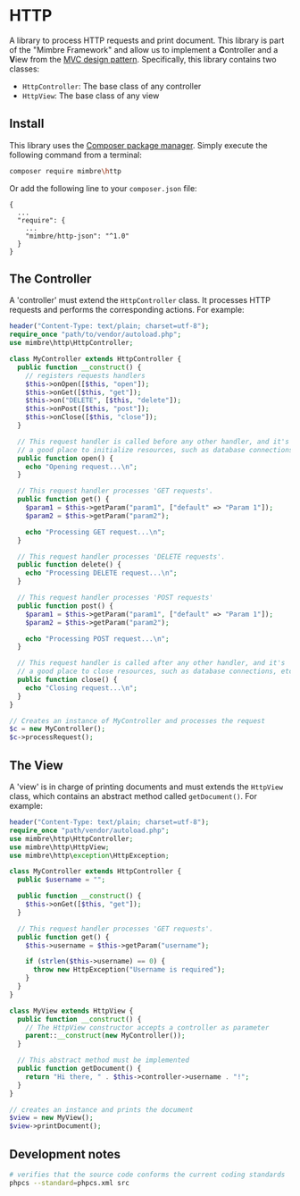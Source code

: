 # HTTP

A library to process HTTP requests and print document. This library is part of the "Mimbre Framework" and allow us to implement a **C**ontroller and a **V**iew from the [MVC design pattern](https://en.wikipedia.org/wiki/Model%E2%80%93view%E2%80%93controller). Specifically, this library contains two classes:

  * `HttpController`: The base class of any controller
  * `HttpView`: The base class of any view
  
## Install

This library uses the [Composer package manager](https://getcomposer.org/). Simply execute the following command from a terminal:

```bash
composer require mimbre\http
```

Or add the following line to your `composer.json` file:

```text
{
  ...
  "require": {
    ...
    "mimbre/http-json": "^1.0"
  }
}
```
  
## The Controller

A 'controller' must extend the `HttpController` class. It processes HTTP requests and performs the corresponding actions. For example:

```php
header("Content-Type: text/plain; charset=utf-8");
require_once "path/to/vendor/autoload.php";
use mimbre\http\HttpController;

class MyController extends HttpController {
  public function __construct() {
    // registers requests handlers
    $this->onOpen([$this, "open"]);
    $this->onGet([$this, "get"]);
    $this->on("DELETE", [$this, "delete"]);
    $this->onPost([$this, "post"]);
    $this->onClose([$this, "close"]);
  }

  // This request handler is called before any other handler, and it's
  // a good place to initialize resources, such as database connections, etc...
  public function open() {
    echo "Opening request...\n";
  }

  // This request handler processes 'GET requests'.
  public function get() {
    $param1 = $this->getParam("param1", ["default" => "Param 1"]);
    $param2 = $this->getParam("param2");

    echo "Processing GET request...\n";
  }

  // This request handler processes 'DELETE requests'.
  public function delete() {
    echo "Processing DELETE request...\n";
  }

  // This request handler processes 'POST requests'
  public function post() {
    $param1 = $this->getParam("param1", ["default" => "Param 1"]);
    $param2 = $this->getParam("param2");

    echo "Processing POST request...\n";
  }

  // This request handler is called after any other handler, and it's
  // a good place to close resources, such as database connections, etc....
  public function close() {
    echo "Closing request...\n";
  }
}

// Creates an instance of MyController and processes the request
$c = new MyController();
$c->processRequest();
```

## The View

A 'view' is in charge of printing documents and must extends the `HttpView` class, which contains an abstract method called `getDocument()`. For example:

```php
header("Content-Type: text/plain; charset=utf-8");
require_once "path/vendor/autoload.php";
use mimbre\http\HttpController;
use mimbre\http\HttpView;
use mimbre\http\exception\HttpException;

class MyController extends HttpController {
  public $username = "";

  public function __construct() {
    $this->onGet([$this, "get"]);
  }

  // This request handler processes 'GET requests'.
  public function get() {
    $this->username = $this->getParam("username");

    if (strlen($this->username) == 0) {
      throw new HttpException("Username is required");
    }
  }
}

class MyView extends HttpView {
  public function __construct() {
    // The HttpView constructor accepts a controller as parameter
    parent::__construct(new MyController());
  }

  // This abstract method must be implemented
  public function getDocument() {
    return "Hi there, " . $this->controller->username . "!";
  }
}

// creates an instance and prints the document
$view = new MyView();
$view->printDocument();
```

## Development notes

```bash
# verifies that the source code conforms the current coding standards
phpcs --standard=phpcs.xml src
```
